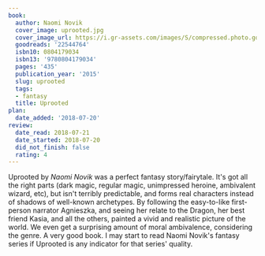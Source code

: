 ```yaml
---
book:
  author: Naomi Novik
  cover_image: uprooted.jpg
  cover_image_url: https://i.gr-assets.com/images/S/compressed.photo.goodreads.com/books/1550135418l/22544764._SX98_.jpg
  goodreads: '22544764'
  isbn10: 0804179034
  isbn13: '9780804179034'
  pages: '435'
  publication_year: '2015'
  slug: uprooted
  tags:
  - fantasy
  title: Uprooted
plan:
  date_added: '2018-07-20'
review:
  date_read: 2018-07-21
  date_started: 2018-07-20
  did_not_finish: false
  rating: 4
---
```


Uprooted by *Naomi Novik* was a perfect fantasy story/fairytale. It's got all the right parts (dark magic, regular magic, unimpressed heroine, ambivalent wizard, etc), but isn't terribly predictable, and forms real characters instead of shadows of well-known archetypes. By following the easy-to-like first-person narrator Agnieszka, and seeing her relate to the Dragon, her best friend Kasia, and all the others, painted a vivid and realistic picture of the world. We even get a surprising amount of moral ambivalence, considering the genre. A very good book. I may start to read Naomi Novik's fantasy series if Uprooted is any indicator for that series' quality.
